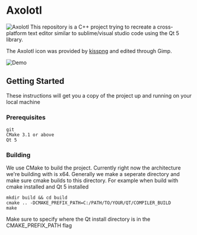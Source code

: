 # Axolotl
![Axolotl](https://github.com/jeffuong/Notefad/blob/master/src/imgs/readmeimg.png)
This repository is a C++ project trying to recreate a cross-platform text editor similar to sublime/visual studio code using the Qt 5 library.

The Axolotl icon was provided by [kisspng](https://www.kisspng.com) and edited through Gimp.

![Demo](https://user-images.githubusercontent.com/25240780/52088241-381ca400-2560-11e9-9e62-98f9d2b570f1.gif)

## Getting Started

These instructions will get you a copy of the project up and running on your local machine

### Prerequisites

```
git
CMake 3.1 or above
Qt 5
```

### Building

We use CMake to build the project. Currently right now the architecture we're building with is x64.
Generally we make a seperate directory and make sure cmake builds to this directory. For example
when build with cmake installed and Qt 5 installed
```
mkdir build && cd build
cmake .. -DCMAKE_PREFIX_PATH=C:/PATH/TO/YOUR/QT/COMPILER_BUILD
make
```

Make sure to specify where the Qt install directory is in the CMAKE_PREFIX_PATH flag